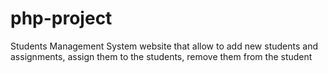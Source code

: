 # php-project
Students Management System website that allow to add new students and assignments, assign them to the students, remove them from the student

